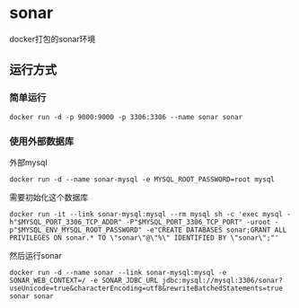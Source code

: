 # sonar

docker打包的sonar环境

## 运行方式

### 简单运行

	docker run -d -p 9000:9000 -p 3306:3306 --name sonar sonar

### 使用外部数据库

外部mysql

	docker run -d --name sonar-mysql -e MYSQL_ROOT_PASSWORD=root mysql

需要初始化这个数据库

	docker run -it --link sonar-mysql:mysql --rm mysql sh -c 'exec mysql -h"$MYSQL_PORT_3306_TCP_ADDR" -P"$MYSQL_PORT_3306_TCP_PORT" -uroot -p"$MYSQL_ENV_MYSQL_ROOT_PASSWORD" -e"CREATE DATABASES sonar;GRANT ALL PRIVILEGES ON sonar.* TO \"sonar\"@\"%\" IDENTIFIED BY \"sonar\";"'

然后运行sonar

	docker run -d --name sonar --link sonar-mysql:mysql -e SONAR_WEB_CONTEXT=/ -e SONAR_JDBC_URL jdbc:mysql://mysql:3306/sonar?useUnicode=true&characterEncoding=utf8&rewriteBatchedStatements=true sonar sonar